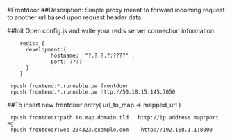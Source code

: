 #Frontdoor
##Description: 
    Simple proxy meant to forward incoming request to another url based upon request header data.


##Init
Open config.js and write your redis server connection information:
```
    redis: {
      development:{
              hostname:  "?.?.?.?:????" ,
              port: ????
      }
    }

```


```
 rpush frontend:*.runnable.pw frontdoor
 rpush frontend:*.runnable.pw http://50.18.15.145:7050
 ```
 
 
 ##To insert new frontdoor entry( url_to_map => mapped_url )
 ```
  rpush frontdoor:path.to.map.domain.tld   http://ip.address.map:port
 eg.
  rpush frontdoor:web-234323.example.com    http://192.168.1.1:8000
 ```
 